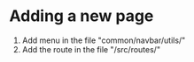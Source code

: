 # Adding a new page

1. Add menu in the file "common/navbar/utils/"
2. Add the route in the file "/src/routes/"


